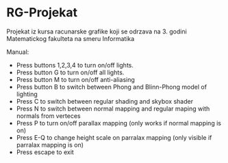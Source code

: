# RG-Projekat
Projekat iz kursa racunarske grafike koji se odrzava na 3. godini Matematickog fakulteta na smeru Informatika

Manual:
- Press buttons 1,2,3,4 to turn on/off lights.
- Press button G to turn on/off all lights.
- Press button M to turn on/off anti-aliasing
- Press button B to switch between Phong and Blinn-Phong model of lighting
- Press C to switch between regular shading and skybox shader
- Press N to switch between normal mapping and regular maping with normals from verteces
- Press P to turn on/off parallax mapping (only works if normal mapping is on)
- Press E-Q to change height scale on parralax mapping (only visible if parralax mapping is on)
- Press escape to exit